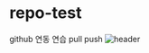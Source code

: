 # repo-test
github 연동 연습 pull push
![header](https://capsule-render.vercel.app/api?type=wave&color=auto&height=300&section=header&text=2022오픈소스소프트웨어%20render&fontSize=90)
